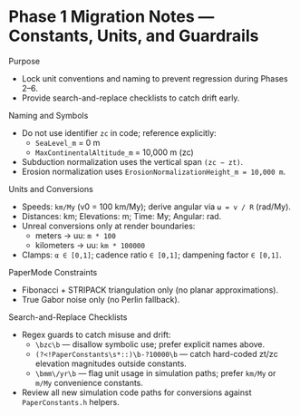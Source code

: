 # Phase 1 Migration Notes — Constants, Units, and Guardrails

Purpose
- Lock unit conventions and naming to prevent regression during Phases 2–6.
- Provide search-and-replace checklists to catch drift early.

Naming and Symbols
- Do not use identifier `zc` in code; reference explicitly:
  - `SeaLevel_m` = 0 m
  - `MaxContinentalAltitude_m` = 10,000 m (zc)
- Subduction normalization uses the vertical span `(zc − zt)`.
- Erosion normalization uses `ErosionNormalizationHeight_m = 10,000 m`.

Units and Conversions
- Speeds: `km/My` (v0 = 100 km/My); derive angular via `ω = v / R` (rad/My).
- Distances: km; Elevations: m; Time: My; Angular: rad.
- Unreal conversions only at render boundaries:
  - meters → uu: `m * 100`
  - kilometers → uu: `km * 100000`
- Clamps: `α ∈ [0,1]`; cadence ratio `∈ [0,1]`; dampening factor `∈ [0,1]`.

PaperMode Constraints
- Fibonacci + STRIPACK triangulation only (no planar approximations).
- True Gabor noise only (no Perlin fallback).

Search-and-Replace Checklists
- Regex guards to catch misuse and drift:
  - `\bzc\b` — disallow symbolic use; prefer explicit names above.
  - `(?<!PaperConstants\s*::)\b-?10000\b` — catch hard-coded zt/zc elevation magnitudes outside constants.
  - `\bmm\/yr\b` — flag unit usage in simulation paths; prefer `km/My` or `m/My` convenience constants.
- Review all new simulation code paths for conversions against `PaperConstants.h` helpers.

